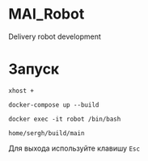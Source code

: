 # MAI_Robot
Delivery robot development

# Запуск

`xhost +`

`docker-compose up --build`

`docker exec -it robot /bin/bash`

`home/sergh/build/main`

Для выхода используйте клавишу `Esc`
